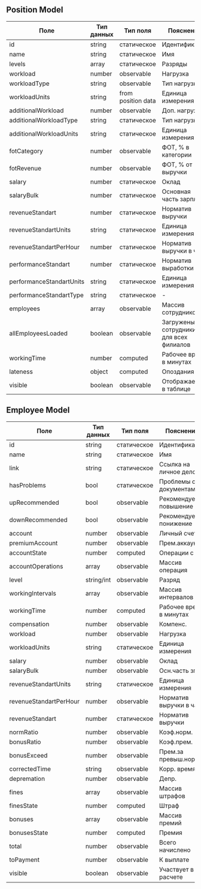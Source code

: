 ## Position Model

Поле|Тип данных|Тип поля|Пояснение
-|-|-|-
id|string|статическое|Идентификатор
name|string|статическое|Имя
levels|array|статическое|Разряды
workload|number|observable|Нагрузка
workloadType|string|observable|Тип нагрузки
workloadUnits|string|from position data|Единица измерения
additionalWorkload|number|observable|Доп. нагрузка
additionalWorkloadType|string|статическое|Тип нагрузки
additionalWorkloadUnits|string|статическое|Единица измерения
fotCategory|number|observable|ФОТ, % в категории
fotRevenue|number|observable|ФОТ, % от выручки
salary|number|статическое|Оклад
salaryBulk|number|статическое|Основная часть зарплаты
revenueStandart|number|статическое|Норматив выручки
revenueStandartUnits|string|статическое|Единица измерения
revenueStandartPerHour|number|статическое|Норматив выручки в час
performanceStandart|number|статическое|Норматив выработки
performanceStandartUnits|string|статическое|Единица измерения
performanceStandartType|string|статическое|-
employees|array|observable|Массив сотрудников
allEmployeesLoaded|boolean|observable|Загружены сотрудники для всех филиалов
workingTime|number|computed|Рабочее время в минутах
lateness|object|computed|Опоздания
visible|boolean|observable|Отображается в таблице

## Employee Model

Поле|Тип данных|Тип поля|Пояснение
-|-|-|-
id|string|статическое|Идентификатор
name|string|статическое|Имя
link|string|статическое|Ссылка на личное дело
hasProblems|bool|статическое|Проблемы с документами
upRecommended|bool|observable|Рекомендуется повышение
downRecommended|bool|observable|Рекомендуется понижение
account|number|observable|Личный счет
premiumAccount|number|observable|Прем.аккаунт
accountState|number|computed|Операции с ЛС
accountOperations|array|observable|Массив операция
level|string/int|observable|Разряд
workingIntervals|array|observable|Массив интервалов
workingTime|number|computed|Рабочее время в минутах
compensation|number|observable|Компенс.
workload|number|observable|Нагрузка
workloadUnits|string|статическое|Единица измерения
salary|number|observable|Оклад
salaryBulk|number|observable|Осн.часть зп
revenueStandartUnits|string|статическое|Единица измерения
revenueStandartPerHour|number|observable|Норматив выручки в час
revenueStandart|number|статическое|Норматив выручки
normRatio|number|observable|Коэф.норм.
bonusRatio|number|observable|Коэф.прем.
bonusExceed|number|observable|Прем.за превыш.норм.
correctedTime|string|observable|Корр. время
depremation|number|observable|Депр.
fines|array|observable|Массив штрафов
finesState|number|computed|Штраф
bonuses|array|observable|Массив премий
bonusesState|number|computed|Премия
total|number|observable|Всего начислено
toPayment|number|observable|К выплате
visible|boolean|observable|Участвует в расчете
